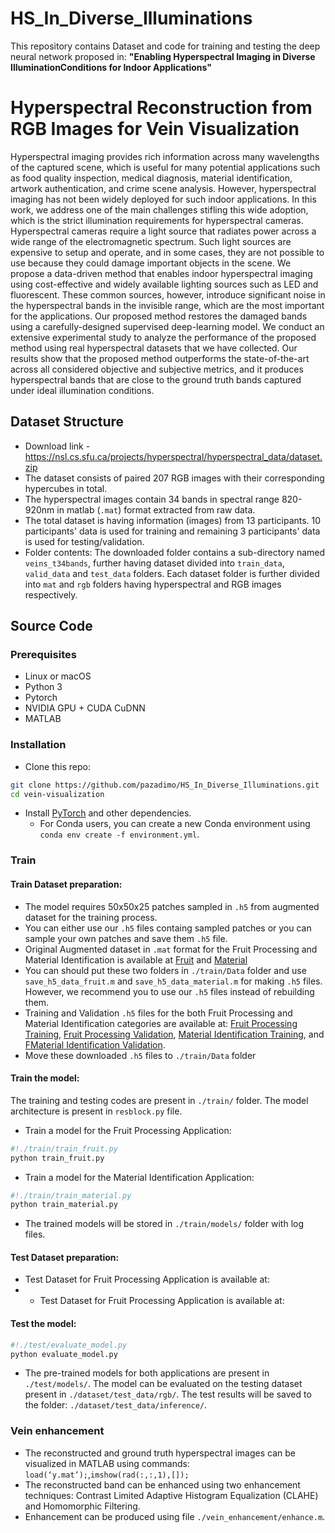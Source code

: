 # HS_In_Diverse_Illuminations
This repository contains Dataset and code for training and testing the deep neural network proposed in:
**"Enabling Hyperspectral Imaging in Diverse IlluminationConditions for Indoor Applications"**

# Hyperspectral Reconstruction from RGB Images for Vein Visualization
Hyperspectral imaging provides rich information across many wavelengths of the captured scene, which is useful for many potential applications such as food quality inspection, medical diagnosis, material identification, artwork authentication, and crime scene analysis. However, hyperspectral imaging has not been widely deployed for such indoor applications. In this work, we address one of the main challenges stifling this wide adoption, which is the strict illumination requirements for hyperspectral cameras. Hyperspectral cameras require a light source that radiates power across a wide range of the electromagnetic spectrum. Such light sources are expensive to setup and operate, and in some cases, they are not possible to use because they could damage important objects in the scene. We propose a data-driven method that enables indoor hyperspectral imaging using cost-effective and widely available lighting sources such as LED and fluorescent. These common sources, however, introduce significant noise in the hyperspectral bands in the invisible range, which are the most important for the applications. Our proposed method restores the damaged bands using a carefully-designed supervised deep-learning model. We conduct an extensive experimental study to analyze the performance of the proposed method using real hyperspectral datasets that we have collected. Our results show that the proposed method outperforms the state-of-the-art across all considered objective and subjective metrics, and it produces hyperspectral bands that are close to the ground truth bands captured under ideal illumination conditions.

## Dataset Structure
- Download link -  https://nsl.cs.sfu.ca/projects/hyperspectral/hyperspectral_data/dataset.zip
- The dataset consists of paired 207 RGB images with their corresponding hypercubes in total.
- The hyperspectral images contain 34 bands in spectral range 820-920nm in matlab (`.mat`) format extracted from raw data.
- The total dataset is having information (images) from 13 participants. 10 participants' data is used for training and remaining 3 participants' data is used for testing/validation.
- Folder contents: The downloaded folder contains a sub-directory named `veins_t34bands`, further having dataset divided into `train_data`, `valid_data` and `test_data` folders. Each dataset folder is further divided into `mat` and `rgb` folders having hyperspectral and RGB images respectively.

## Source Code
### Prerequisites
- Linux or macOS
- Python 3
- Pytorch
- NVIDIA GPU + CUDA CuDNN
- MATLAB

### Installation
- Clone this repo:
```bash
git clone https://github.com/pazadimo/HS_In_Diverse_Illuminations.git
cd vein-visualization
```
- Install [PyTorch](http://pytorch.org) and other dependencies.
  - For Conda users, you can create a new Conda environment using `conda env create -f environment.yml`.



### Train  


#### Train Dataset preparation:
- The model requires 50x50x25 patches sampled in `.h5` from augmented dataset for the training process.
- You can either use our `.h5` files containg sampled patches or you can sample your own patches and save them `.h5` file.
- Original Augmented dataset in `.mat` format for the Fruit Processing and Material Identification is available at [Fruit](https://drive.google.com/drive/folders/1BI6J3aJiuqpXMFlNwYt3O0JLP3PHW4zD?usp=sharing) and [Material](https://drive.google.com/drive/folders/1LBvEqoJuQ3o9ryulqWbktEmI3K-g-K_1?usp=sharing)
- You can should put these two folders in `./train/Data` folder and use `save_h5_data_fruit.m` and `save_h5_data_material.m` for making `.h5` files. However, we recommend you to use our `.h5` files instead of rebuilding them.
- Training and Validation `.h5` files for the both Fruit Processing and Material Identification categories are available at: [Fruit Processing Training](https://drive.google.com/file/d/1qQGmerp7RU6igRSg7gUWX62EvTj1YYsS/view?usp=sharing), [Fruit Processing Validation](https://drive.google.com/file/d/1EvY3f-Rbm2FYMmw7SWA30pbO4WyTWXqz/view?usp=sharing), [Material Identification Training](https://drive.google.com/file/d/1fhotXS85J7Bt1oH8AHxa4zNt9fon1wJt/view?usp=sharing), and [FMaterial Identification Validation](https://drive.google.com/file/d/1_hZJZIYA2yI0v2WRkpIFpur6ae8ldCup/view?usp=sharing).
- Move these downloaded `.h5` files to `./train/Data` folder


#### Train the model:
The training and testing codes are present in `./train/` folder. The model architecture is present in `resblock.py` file.
- Train a model for the Fruit Processing Application:
```bash
#!./train/train_fruit.py
python train_fruit.py
```


- Train a model for the Material Identification Application:
```bash
#!./train/train_material.py
python train_material.py
```

- The trained models will be stored in `./train/models/` folder with log files. 


#### Test Dataset preparation:
- Test Dataset for Fruit Processing Application is available at: 
- - Test Dataset for Fruit Processing Application is available at:

#### Test the model:
```bash
#!./test/evaluate_model.py
python evaluate_model.py
```
- The pre-trained models for both applications are present in `./test/models/`. The model can be evaluated on the testing dataset present in `./dataset/test_data/rgb/`. The test results will be saved to the folder: `./dataset/test_data/inference/`.




### Vein enhancement
- The reconstructed and ground truth hyperspectral images can be visualized in MATLAB using commands: `load(‘y.mat’);`,`imshow(rad(:,:,1),[]);`
- The reconstructed band can be enhanced using two enhancement techniques: Contrast Limited Adaptive Histogram Equalization (CLAHE) and Homomorphic Filtering.
- Enhancement can be produced using file `./vein_enhancement/enhance.m`.



